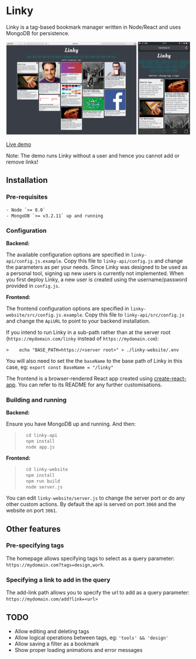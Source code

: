 # Linky

Linky is a tag-based bookmark manager written in Node/React and uses MongoDB for persistence.

![Screenshot](https://github.com/WickedLynx/linky/blob/master/screenshot.png)

[Live demo](https://harshad.nl/linky)

Note: The demo runs Linky without a user and hence you cannot add or remove links!

## Installation

### Pre-requisites
	- Node `>= 8.0`
	- MongoDB `>= v3.2.11` up and running

### Configuration

__Backend:__

The available configuration options are specified in `linky-api/config.js.example`. Copy this file to `linky-api/config.js` and change the parameters as per your needs.
Since Linky was designed to be used as a personal tool, signing up new users is currently not implemented. When you first deploy Linky, a new user is created using the username/password provided in `config.js`.

__Frontend:__

The frontend configuration options are specified in `linky-website/src/config.js.example`. Copy this file to `linky-api/src/config.js` and change the `ApiURL` to point to your backend installation. 

If you intend to run Linky in a sub-path rather than at the server root (`https://mydomain.com/linky` instead of `https://mydomain.com`):

	>    echo "BASE_PATH=https://<server root>" > ./linky-website/.env

You will also need to set the the `baseName` to the base path of Linky in this case, eg: `export const BaseName = "/linky"`
	
The frontend is a browser-rendered React app created using [create-react-app](https://github.com/facebook/create-react-app/). You can refer to its README for any further customisations.

### Building and running

__Backend:__

Ensure you have MongoDB up and running. And then:

>		cd linky-api
>		npm install
>		node app.js

__Frontend:__

>		cd linky-website
>		npm install
>		npm run build
>		node server.js

You can edit `linky-website/server.js` to change the server port or do any other custom actions. By default the api is served on port `3060` and the website on port `3061`.

## Other features

### Pre-specifying tags

The homepage allows specifying tags to select as a query parameter: `https://mydomain.com?tags=design,work`.

### Specifying a link to add in the query

The add-link path allows you to specify the url to add as a query parameter: `https://mydomain.com/add?link=<url>`

## TODO

-	Allow editing and deleting tags
-	Allow logical operations between tags, eg: `'tools' && 'design'`
-	Allow saving a filter as a bookmark
-	Show proper loading animations and error messages
